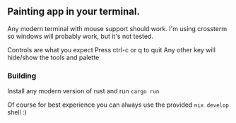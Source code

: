 ## Painting app in your terminal.

Any modern terminal with mouse support should work.
I'm using crossterm so windows will probably work, but it's not tested.

Controls are what you expect
Press ctrl-c or q to quit
Any other key will hide/show the tools and palette

### Building

Install any modern version of rust and run `cargo run`

Of course for best experience you can always use the provided `nix develop` shell :)
